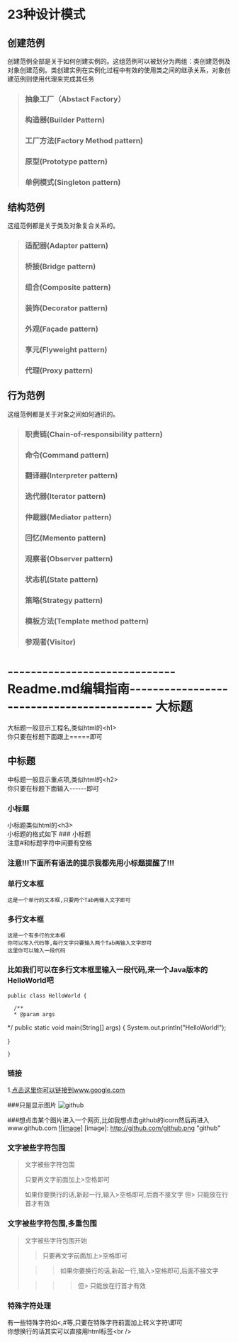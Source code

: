 23种设计模式
=====

创建范例
-----

创建范例全部是关于如何创建实例的。这组范例可以被划分为两组：类创建范例及对象创建范例。类创建实例在实例化过程中有效的使用类之间的继承关系，对象创建范例则使用代理来完成其任务

> ### 抽象工厂（Abstact Factory）
> ### 构造器(Builder Pattern)
> ### 工厂方法(Factory Method pattern)
> ### 原型(Prototype pattern)
> ### 单例模式(Singleton pattern)


结构范例
-----

这组范例都是关于类及对象复合关系的。

> ### 适配器(Adapter pattern)
> ### 桥接(Bridge pattern)
> ### 组合(Composite pattern)
> ### 装饰(Decorator pattern)
> ### 外观(Façade pattern)
> ### 享元(Flyweight pattern)
> ### 代理(Proxy pattern)

行为范例
-----

这组范例都是关于对象之间如何通讯的。

> ### 职责链(Chain-of-responsibility pattern)
> ### 命令(Command pattern)
> ### 翻译器(Interpreter pattern)
> ### 迭代器(Iterator pattern)
> ### 仲裁器(Mediator pattern)
> ### 回忆(Memento pattern)
> ### 观察者(Observer pattern)
> ### 状态机(State pattern)
> ### 策略(Strategy pattern)
> ### 模板方法(Template method pattern)
> ### 参观者(Visitor)


-----------------------------Readme.md编辑指南------------------------------------------
大标题
===================================
  大标题一般显示工程名,类似html的\<h1\><br />
  你只要在标题下面跟上=====即可

  
中标题
-----------------------------------
  中标题一般显示重点项,类似html的\<h2\><br />
  你只要在标题下面输入------即可
  
### 小标题
  小标题类似html的\<h3\><br />
  小标题的格式如下 ### 小标题<br />
  注意#和标题字符中间要有空格

### 注意!!!下面所有语法的提示我都先用小标题提醒了!!! 

### 单行文本框
    这是一个单行的文本框,只要两个Tab再输入文字即可
        
### 多行文本框  
    这是一个有多行的文本框
    你可以写入代码等,每行文字只要输入两个Tab再输入文字即可
    这里你可以输入一段代码

### 比如我们可以在多行文本框里输入一段代码,来一个Java版本的HelloWorld吧
    public class HelloWorld {

      /**
      * @param args
   */
   public static void main(String[] args) {
   System.out.println("HelloWorld!");

   }

    }
### 链接
1.[点击这里你可以链接到www.google.com](http://www.google.com)<br />

###只是显示图片
![github](http://github.com/unicorn.png "github")

###想点击某个图片进入一个网页,比如我想点击github的icorn然后再进入www.github.com
[![image]](http://www.github.com/)
[image]: http://github.com/github.png "github"

### 文字被些字符包围
> 文字被些字符包围
>
> 只要再文字前面加上>空格即可
>
> 如果你要换行的话,新起一行,输入>空格即可,后面不接文字
> 但> 只能放在行首才有效

### 文字被些字符包围,多重包围
> 文字被些字符包围开始
>
> > 只要再文字前面加上>空格即可
>
>  > > 如果你要换行的话,新起一行,输入>空格即可,后面不接文字
>
> > > > 但> 只能放在行首才有效

### 特殊字符处理
有一些特殊字符如<,#等,只要在特殊字符前面加上转义字符\即可<br />
你想换行的话其实可以直接用html标签\<br /\>
